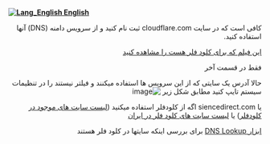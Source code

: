[**![Lang_English](https://user-images.githubusercontent.com/125398461/229074810-599bd7f9-0bc1-44a9-b76e-90bf7e182314.png) English**](https://github.com/hiddify/hiddify-config/wiki/Guide-for-domain-fronting)

<div dir="rtl" markdown="1">

کافی است که در سایت cloudflare.com ثبت نام کنید و از سرویس دامنه (DNS) آنها استفاده کنید.

[این فیلم که برای کلود فلر هست را مشاهده کنید](https://www.youtube.com/watch?v=Sgqnznm6SEY)

فقط در قسمت آخر 



حالا آدرس یک سایتی که از این سرویس ها استفاده میکنند و فیلتر نیستند را در تنظیمات سیستم تایپ کنید مطابق شکل زیر
![image](https://user-images.githubusercontent.com/114227601/212904324-0a485db0-4b78-4d2e-b363-df0f42483013.png)




یا siencedirect.com اگه از کلودفلر استفاده میکنید ([لیست سایت های موجود در کلودفلر](https://trends.builtwith.com/cdn/Cloudflare/Iran)) یا [لیست سایت های کلود فلر در ایران](https://index.woorank.com/en/reviews?countries=IR&technologies=cloudflare)

[ابزار DNS Lookup](https://dns-lookup.com) برای بررسی اینکه سایتها در کلود فلر  هستند
</div>